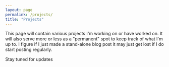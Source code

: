 ```yaml
---
layout: page
permalink: /projects/
title: "Projects"
---
```


This page will contain various projects I'm working on or have worked on. It will also serve more or less as a "permanent" spot to keep track of what I'm up to. I figure if I just made a stand-alone blog post it may just get lost if I do start posting regularly.

Stay tuned for updates